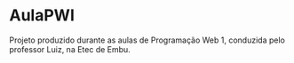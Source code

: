 # AulaPWI
Projeto produzido durante as aulas de Programação Web 1, conduzida pelo professor Luiz, na Etec de Embu.

